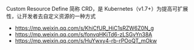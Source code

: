 Custom Resource Define 简称 CRD，是 Kubernetes（v1.7+）为提高可扩展性，让开发者去自定义资源的一种方式

- <https://mp.weixin.qq.com/s/KhiCfUR_HiC1sRZW6Z0N_g>
- <https://mp.weixin.qq.com/s/fonvqHKjTd6-zLSGvYn38A>
- <https://mp.weixin.qq.com/s/HuYwxy4-rb-rPOoQT_mOkw>